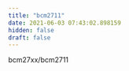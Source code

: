 ```yaml
---
title: "bcm2711"
date: 2021-06-03 07:43:02.898159
hidden: false
draft: false
---
```


bcm27xx/bcm2711

